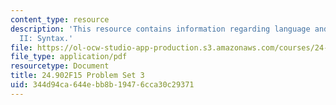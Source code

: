 ```yaml
---
content_type: resource
description: 'This resource contains information regarding language and its structure
  II: Syntax.'
file: https://ol-ocw-studio-app-production.s3.amazonaws.com/courses/24-902-language-and-its-structure-ii-syntax-fall-2015/344d94ca644ebb8b19476cca30c29371_MIT24_902F15_ProblemSet3.pdf
file_type: application/pdf
resourcetype: Document
title: 24.902F15 Problem Set 3
uid: 344d94ca-644e-bb8b-1947-6cca30c29371
---
```


